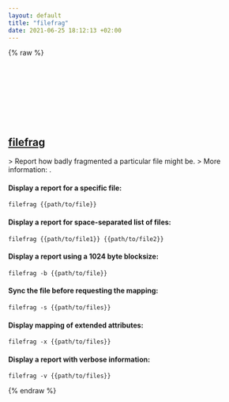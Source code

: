 ```yaml
---
layout: default
title: "filefrag"
date: 2021-06-25 18:12:13 +02:00
---
```

{% raw %}
<h2 id="filefrag">
  <a href="/en/linux/filefrag.html">filefrag</a> <a href="#filefrag"><svg class="icon">
    <use href="/assets/images/unicode_sprite.svg#link" />
  </svg></a>
</h2>
> Report how badly fragmented a particular file might be.
> More information: <https://manned.org/filefrag>.

#### Display a report for a specific file:
```shell
filefrag {{path/to/file}}
```
#### Display a report for space-separated list of files:
```shell
filefrag {{path/to/file1}} {{path/to/file2}}
```
#### Display a report using a 1024 byte blocksize:
```shell
filefrag -b {{path/to/file}}
```
#### Sync the file before requesting the mapping:
```shell
filefrag -s {{path/to/files}}
```
#### Display mapping of extended attributes:
```shell
filefrag -x {{path/to/files}}
```
#### Display a report with verbose information:
```shell
filefrag -v {{path/to/files}}
```
{% endraw %}